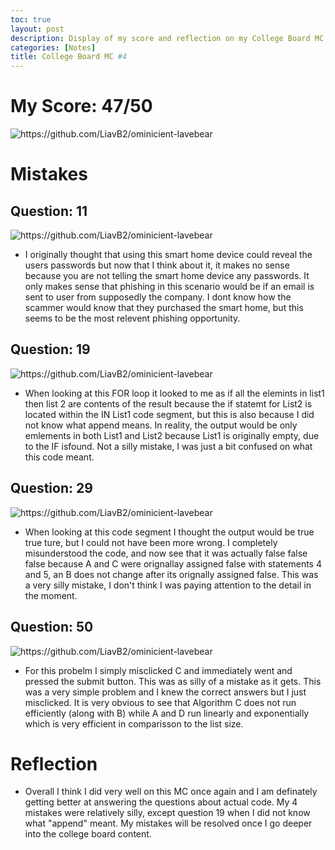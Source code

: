 ```yaml
---
toc: true
layout: post
description: Display of my score and reflection on my College Board MC #4
categories: [Notes]
title: College Board MC #4
---
```


# My Score: 47/50

![]({{site.baseurl}}/images/final1.png "https://github.com/LiavB2/ominicient-lavebear")


# Mistakes

## Question: 11

![]({{site.baseurl}}/images/final11.png "https://github.com/LiavB2/ominicient-lavebear")

- I originally thought that using this smart home device could reveal the users passwords but now that I think about it, it makes no sense because you are not telling the smart home device any passwords. It only makes sense that phishing in this scenario would be if an email is sent to user from supposedly the company. I dont know how the scammer would know that they purchased the smart home, but this seems to be the most relevent phishing opportunity.

## Question: 19

![]({{site.baseurl}}/images/final19.png "https://github.com/LiavB2/ominicient-lavebear")

- When looking at this FOR loop it looked to me as if all the elemints in list1 then list 2 are contents of the result because the if statemt for List2 is located within the IN List1 code segment, but this is also because I did not know what append means. In reality, the output would be only emlements in both List1 and List2 because List1 is originally empty, due to the IF isfound. Not a silly mistake, I was just a bit confused on what this code meant.

## Question: 29

![]({{site.baseurl}}/images/final29.png "https://github.com/LiavB2/ominicient-lavebear")

- When looking at this code segment I thought the output would be true true ture, but I could not have been more wrong. I completely misunderstood the code, and now see that it was actually false false false because A and C were orignallay assigned false with statements 4 and 5, an B does not change after its orignally assigned false. This was a very silly mistake, I don't think I was paying attention to the detail in the moment.

## Question: 50

![]({{site.baseurl}}/images/final50.png "https://github.com/LiavB2/ominicient-lavebear")

- For this probelm I simply misclicked C and immediately went and pressed the submit button. This was as silly of a mistake as it gets. This was a very simple problem and I knew the correct answers but I just misclicked. It is very obvious to see that Algorithm C does not run efficiently (along with B) while A and D run linearly and exponentially which is very efficient in comparisson to the list size.

# Reflection
- Overall I think I did very well on this MC once again and I am definately getting better at answering the questions about actual code. My 4 mistakes were relatively silly, except question 19 when I did not know what "append" meant. My mistakes will be resolved once I go deeper into the college board content.